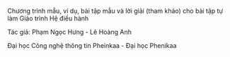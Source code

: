 Chương trình mẫu, ví dụ, bài tập mẫu và lời giải (tham khảo) cho bài tập tự làm Giáo trình Hệ điều hành

Tác giả: Phạm Ngọc Hưng - Lê Hoàng Anh

Đại học Công nghệ thông tin Pheinkaa - Đại học Phenikaa
